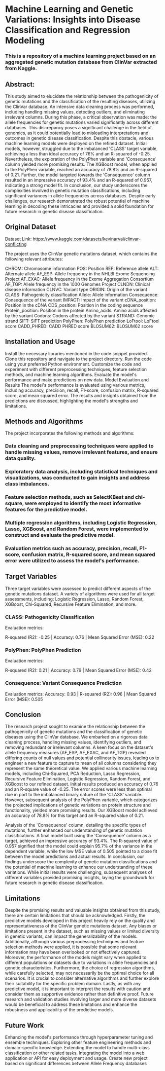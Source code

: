 # Machine Learning and Genetic Variations: Insights into Disease Classification and Regression Modeling

### This is a repository of a machine learning project based on an aggregated genetic mutation database from ClinVar extracted from Kaggle.

## Abstract:

This study aimed to elucidate the relationship between the pathogenicity of genetic mutations and the classification of the resulting diseases, utilizing the ClinVar database. An intensive data cleaning process was performed, including handling missing values, detecting outliers, and eliminating irrelevant columns. During this phase, a critical observation was made: the allele frequencies for genetic mutations varied significantly across different databases. This discrepancy poses a significant challenge in the field of genomics, as it could potentially lead to misleading interpretations and outcomes in genetic disease classification. Despite this obstacle, various machine learning models were deployed on the refined dataset. Initial models, however, struggled due to the imbalanced 'CLASS' target variable, achieving a less than ideal accuracy of 76% and an R-squared of -0.25. Nevertheless, the exploration of the PolyPhen variable and 'Consequence' column yielded more promising results. The XGBoost model, when applied to the PolyPhen variable, reached an accuracy of 78.8% and an R-squared of 0.21. Further, the model targeted towards the 'Consequence' column resulted in an impressive accuracy of 93.4% and an R-squared of 0.957, indicating a strong model fit. In conclusion, our study underscores the complexities involved in genetic mutation classifications, including significant variances in allele frequencies across databases. Despite early challenges, our research demonstrated the robust potential of machine learning in decoding these intricacies and provided a solid foundation for future research in genetic disease classification.

## Original Dataset

Dataset Link: https://www.kaggle.com/datasets/kevinarvai/clinvar-conflicting

The project uses the ClinVar genetic mutations dataset, which contains the following relevant attributes:

CHROM: Chromosome information
POS: Position
REF: Reference allele
ALT: Alternate allele
AF_ESP: Allele frequency in the NHLBI Exome Sequencing Project
AF_EXAC: Allele frequency in the Exome Aggregation Consortium
AF_TGP: Allele frequency in the 1000 Genomes Project
CLNDN: Clinical disease information
CLNVC: Variant type
ORIGIN: Origin of the variant
CLASS: Pathogenicity classification
Allele: Allele information
Consequence: Consequence of the variant
IMPACT: Impact of the variant
cDNA_position: Position in the cDNA
CDS_position: Position in the coding sequence
Protein_position: Position in the protein
Amino_acids: Amino acids affected by the variant
Codons: Codons affected by the variant
STRAND: Genomic strand
SIFT: SIFT prediction
PolyPhen: PolyPhen prediction
LoFtool: LoFtool score
CADD_PHRED: CADD PHRED score
BLOSUM62: BLOSUM62 score

## Installation and Usage
Install the necessary libraries mentioned in the code snippet provided.
Clone this repository and navigate to the project directory.
Run the code using your preferred Python environment.
Customize the code and experiment with different preprocessing techniques, feature selection methods, and machine learning algorithms.
Evaluate the model's performance and make predictions on new data.
Model Evaluation and Results
The model's performance is evaluated using various metrics, including accuracy, precision, recall, F1-score, confusion matrix, R-squared score, and mean squared error. The results and insights obtained from the predictions are discussed, highlighting the model's strengths and limitations.

## Methods and Algorithms
The project incorporates the following methods and algorithms:

### Data cleaning and preprocessing techniques were applied to handle missing values, remove irrelevant features, and ensure data quality.
### Exploratory data analysis, including statistical techniques and visualizations, was conducted to gain insights and address class imbalances.
### Feature selection methods, such as SelectKBest and chi-square, were employed to identify the most informative features for the predictive model.
### Multiple regression algorithms, including Logistic Regression, Lasso, XGBoost, and Random Forest, were implemented to construct and evaluate the predictive model.
### Evaluation metrics such as accuracy, precision, recall, F1-score, confusion matrix, R-squared score, and mean squared error were utilized to assess the model's performance.

## Target Variables
Three target variables were assessed to predict different aspects of the genetic mutations dataset. A variety of algorithms were used for all target assessments, including: Logistic Regression, Lasso, Random Forest, XGBoost, Chi-Squared, Recursive Feature Elimination, and more.

### CLASS: Pathogenicity Classification

Evaluation metrics: 

R-squared (R2): -0.25 | Accuracy: 0.76 | Mean Squared Error (MSE): 0.22 

### PolyPhen: PolyPhen Prediction

Evaluation metrics:

R-squared (R2): 0.21 | Accuracy: 0.79 | Mean Squared Error (MSE): 0.42 

### Consequence: Variant Consequence Prediction

Evaluation metrics:
Accuracy: 0.93 | R-squared (R2): 0.96 | Mean Squared Error (MSE): 0.505


## Conclusion
The research project sought to examine the relationship between the pathogenicity of genetic mutations and the classification of genetic diseases using the ClinVar database. We embarked on a rigorous data cleaning process, handling missing values, identifying outliers, and removing redundant or irrelevant columns. A keen focus on the dataset's allele frequency measures (AF_ESP, AF_EXAC, and AF_TGP) revealed differing counts of null values and potential collinearity issues, leading us to engineer a new feature to capture to mean of all columns considering they represent the same theoretical value. We applied various machine learning models, including Chi-Squared, PCA Reduction, Lasso Regression, Recursive Feature Elimination, Logistic Regression, Random Forest, and XGBoost to our refined dataset. Initial results produced an accuracy of 0.76 and an R-square value of -0.25. The error scores were less than optimal due in part to the imbalanced binary nature of the 'CLASS' variable. However, subsequent analysis of the PolyPhen variable, which categorizes the projected implications of genetic variations on protein structure and functionality, yielded more promising results. Our XGBoost model achieved an accuracy of 78.8% for this target and an R-squared value of 0.21. 

Analysis of the 'Consequence' column, detailing the specific types of mutations, further enhanced our understanding of genetic mutation classifications. A final model built using the 'Consequence' column as a target, achieved an impressive accuracy of 93.4%. The R-squared value of 0.957 signified that the model could explain 95.7% of the variance in the dependent variable, while the low MSE value of 0.505 pointed to a close fit between the model predictions and actual results. In conclusion, our findings underscore the complexity of genetic mutation classifications and the potential of machine learning to enhance our understanding of these variations. While initial results were challenging, subsequent analyses of different variables provided promising insights, laying the groundwork for future research in genetic disease classification.

## Limitations
Despite the promising results and valuable insights obtained from this study, there are certain limitations that should be acknowledged. Firstly, the predictive models developed in this project heavily rely on the quality and representativeness of the ClinVar genetic mutations dataset. Any biases or limitations present in the dataset, such as missing values or limited diversity in genetic variants, can impact the generalizability of the models. Additionally, although various preprocessing techniques and feature selection methods were applied, it is possible that some relevant information may have been overlooked or not effectively captured. Moreover, the performance of the models might vary when applied to different populations or datasets due to variations in allele frequencies and genetic characteristics. Furthermore, the choice of regression algorithms, while carefully selected, may not necessarily be the optimal choice for all scenarios. It is crucial to consider alternative algorithms and further explore their suitability for the specific problem domain. Lastly, as with any predictive model, it is important to interpret the results with caution and consider them as supportive evidence rather than definitive proof. Future research and validation studies involving larger and more diverse datasets would be beneficial to address these limitations and enhance the robustness and applicability of the predictive models.

## Future Work
Enhancing the model's performance through hyperparameter tuning and ensemble techniques.
Exploring other feature engineering methods and domain-specific knowledge.
Extending the model to handle multi-class classification or other related tasks.
Integrating the model into a web application or API for easy deployment and usage.
Create new project based on significant differences between Allele Frequency databases
